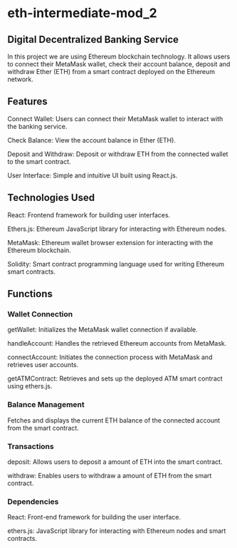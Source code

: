 # eth-intermediate-mod_2
## Digital Decentralized Banking Service
In this project we are using Ethereum blockchain technology. It allows users to connect their MetaMask wallet, check their account balance, deposit and withdraw Ether (ETH) from a smart contract deployed on the Ethereum network.

## Features
Connect Wallet: Users can connect their MetaMask wallet to interact with the banking service.

Check Balance: View the account balance in Ether (ETH).

Deposit and Withdraw: Deposit or withdraw ETH from the connected wallet to the smart contract.

User Interface: Simple and intuitive UI built using React.js.

## Technologies Used
React: Frontend framework for building user interfaces.

Ethers.js: Ethereum JavaScript library for interacting with Ethereum nodes.

MetaMask: Ethereum wallet browser extension for interacting with the Ethereum blockchain.

Solidity: Smart contract programming language used for writing Ethereum smart contracts.

## Functions
### Wallet Connection
getWallet: Initializes the MetaMask wallet connection if available.

handleAccount: Handles the retrieved Ethereum accounts from MetaMask.

connectAccount: Initiates the connection process with MetaMask and retrieves user accounts.

getATMContract: Retrieves and sets up the deployed ATM smart contract using ethers.js.

### Balance Management
Fetches and displays the current ETH balance of the connected account from the smart contract.

### Transactions
deposit: Allows users to deposit a amount of ETH into the smart contract.

withdraw: Enables users to withdraw a amount of ETH from the smart contract.

### Dependencies
React: Front-end framework for building the user interface.

ethers.js: JavaScript library for interacting with Ethereum nodes and smart contracts.
